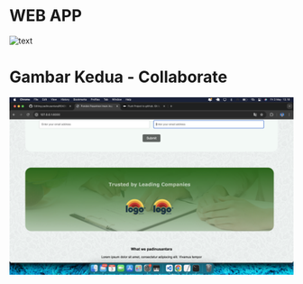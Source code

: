 # WEB APP

![text](https://github.com/hermantoXYZ/padinusantara/blob/main/images-web/vv1.png)


# Gambar Kedua - Collaborate
![text](https://github.com/hermantoXYZ/padinusantara/blob/main/images-web/vv2.png)
